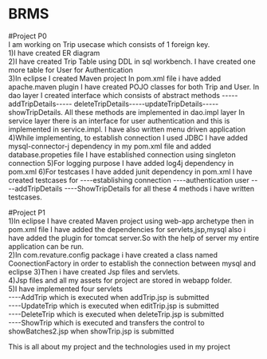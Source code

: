 # BRMS
#Project P0 <br>
I am working on Trip usecase which consists of 1 foreign key. <br>
1)I have created ER diagram <br>
2)I have created Trip Table using DDL in sql workbench. I have created one more table for User for Authentication <br>
3)In eclipse I created Maven project In pom.xml file i have added apache.maven plugin I have created POJO classes for both Trip and User. In dao layer I created interface which consists of abstract methods  -----addTripDetails----- deleteTripDetails-----updateTripDetails-----showTripDetails. All these methods are implemented in dao.impl layer In service layer there is an interface for user authentication and this is implemented in service.impl. I have also written menu driven application <br> 4)While implementing, to establish connection I used JDBC I have added mysql-connector-j dependency in my pom.xml file and added database.propeties file I have established connection using singleton connection 5)For logging purpose I have added log4j dependency in pom.xml 6)For testcases I have added junit dependency in pom.xml I have created testcases for ----establishing connection ----authentication user ----addTripDetails ----ShowTripDetails for all these 4 methods i have written testcases.

#Project P1 <br>
1)In eclipse I have created Maven project using web-app archetype then in pom.xml file I have added the dependencies for servlets,jsp,mysql also i have added the plugin for tomcat server.So with the help of server my entire application can be run.<br>
2)In com.revature.config package i have created a class named CoonectionFactory in order to establish the connection between mysql and eclipse
3)Then i have created Jsp files and servlets.<br>
4)Jsp files and all my assets for project are stored in webapp folder.<br>
5)I have implemented four servlets <br>
----AddTrip which is executed when addTrip.jsp is submitted <br>
----UpdateTrip which is executed when editTrip.jsp is submitted <br>
----DeleteTrip which is executed when deleteTrip.jsp is submitted <br>
----ShowTrip which is executed and transfers the control to showBatches2.jsp when showTrip.jsp is submitted<br>



This is all about my project and the technologies used in my project
